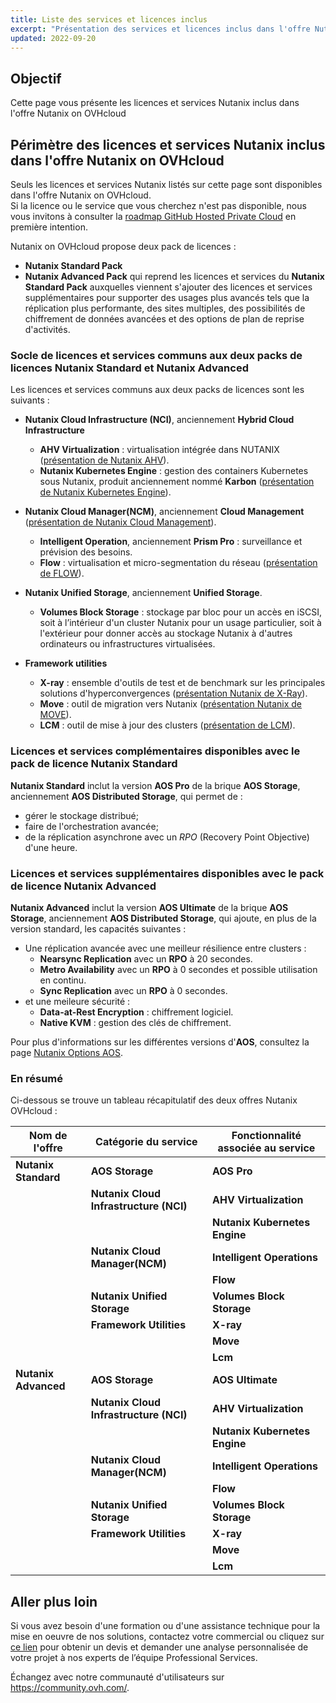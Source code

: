 ```yaml
---
title: Liste des services et licences inclus
excerpt: "Présentation des services et licences inclus dans l'offre Nutanix on OVHcloud"
updated: 2022-09-20
---
```


## Objectif

Cette page vous présente les licences et services Nutanix inclus dans l'offre Nutanix on OVHcloud

## Périmètre des licences et services Nutanix inclus dans l'offre Nutanix on OVHcloud

Seuls les licences et services Nutanix listés sur cette page sont disponibles dans l'offre Nutanix on OVHcloud.<br>
Si la licence ou le service que vous cherchez n'est pas disponible, nous vous invitons à consulter la [roadmap GitHub Hosted Private Cloud](https://github.com/ovh/hosted-private-cloud-roadmap/projects/3) en première intention.

Nutanix on OVHcloud propose deux pack de licences :

- **Nutanix Standard Pack**
- **Nutanix Advanced Pack** qui reprend les licences et services du **Nutanix Standard Pack** auxquelles viennent s'ajouter des licences et services supplémentaires pour supporter des usages plus avancés tels que la réplication plus performante, des sites multiples, des possibilités de chiffrement de données avancées et des options de plan de reprise d'activités. 

### Socle de licences et services communs aux deux packs de licences **Nutanix Standard** et **Nutanix Advanced**

Les licences et services communs aux deux packs de licences sont les suivants :

- **Nutanix Cloud Infrastructure (NCI)**, anciennement **Hybrid Cloud Infrastructure** 
    - **AHV Virtualization** : virtualisation intégrée dans NUTANIX ([présentation de Nutanix AHV](https://www.nutanix.com/products/ahv)).
    - **Nutanix Kubernetes Engine** : gestion des containers Kubernetes sous Nutanix, produit anciennement nommé **Karbon** ([présentation de Nutanix Kubernetes Engine](https://www.nutanix.com/products/karbon)).

- **Nutanix Cloud Manager(NCM)**, anciennement **Cloud Management** ([présentation de Nutanix Cloud Management](https://www.nutanix.com/products/cloud-manager/aiops)).
    - **Intelligent Operation**, anciennement **Prism Pro** : surveillance et prévision des besoins.
    - **Flow** : virtualisation et micro-segmentation du réseau ([présentation de FLOW](https://www.nutanix.com/products/flow)).

- **Nutanix Unified Storage**, anciennement **Unified Storage**.
    - **Volumes Block Storage** : stockage par bloc pour un accès en iSCSI, soit à l’intérieur d'un cluster Nutanix pour un usage particulier, soit à l'extérieur pour donner accès au stockage Nutanix à d'autres ordinateurs ou infrastructures virtualisées.

- **Framework utilities**
    + **X-ray** : ensemble d'outils de test et de benchmark sur les principales solutions d'hyperconvergences ([présentation Nutanix de X-Ray](https://www.nutanix.com/products/x-ray)).
    + **Move** :  outil de migration vers Nutanix ([présentation Nutanix de MOVE](https://www.nutanix.com/products/move)).
    + **LCM** : outil de mise à jour des clusters ([présentation de LCM](https://www.nutanix.com/products/life-cycle-manager)).

### Licences et services complémentaires disponibles avec le pack de licence **Nutanix Standard**

**Nutanix Standard** inclut la version **AOS Pro** de la brique **AOS Storage**, anciennement **AOS Distributed Storage**, qui permet de :

- gérer le stockage distribué;
- faire de l'orchestration avancée;
- de la réplication asynchrone avec un *RPO* (Recovery Point Objective) d'une heure.

### Licences et services supplémentaires disponibles avec le pack de licence **Nutanix Advanced**

**Nutanix Advanced** inclut la version **AOS Ultimate** de la brique **AOS Storage**, anciennement **AOS Distributed Storage**, qui ajoute, en plus de la version standard, les capacités suivantes :

- Une réplication avancée avec une meilleur résilience entre clusters :
    - **Nearsync Replication** avec un **RPO** à 20 secondes.
    - **Metro Availability** avec un **RPO** à 0 secondes et possible utilisation en continu.
    - **Sync Replication** avec un **RPO** à 0 secondes.
- et une meileure sécurité :
    - **Data-at-Rest Encryption** : chiffrement logiciel.
    - **Native KVM** : gestion des clés de chiffrement.

Pour plus d'informations sur les différentes versions d'**AOS**, consultez la page [Nutanix Options AOS](https://www.nutanix.com/products/software-options).

### En résumé

Ci-dessous se trouve un tableau récapitulatif des deux offres Nutanix OVHcloud :

| Nom de l'offre                | Catégorie du service                   | Fonctionnalité associée au service |
| ----------------------------- | -------------------------------------- | --------------------------------- |
| **Nutanix Standard**          | **AOS Storage**                        | **AOS Pro**                       |               
|                               | **Nutanix Cloud Infrastructure (NCI)** | **AHV Virtualization**            |
|                               |                                        | **Nutanix Kubernetes Engine**     |   
|                               | **Nutanix Cloud Manager(NCM)**         | **Intelligent Operations**         | 
|                               |                                        | **Flow**                          |
|                               | **Nutanix Unified Storage**            | **Volumes Block Storage**         | 
|                               | **Framework Utilities**                | **X-ray**                         |
|                               |                                        | **Move**                          |
|                               |                                        | **Lcm**                           |
| **Nutanix Advanced**          | **AOS Storage**                        | **AOS Ultimate**                  |
|                               | **Nutanix Cloud Infrastructure (NCI)** | **AHV Virtualization**            |
|                               |                                        | **Nutanix Kubernetes Engine**     |   
|                               | **Nutanix Cloud Manager(NCM)**         | **Intelligent Operations**         | 
|                               |                                        | **Flow**                          |
|                               | **Nutanix Unified Storage**            | **Volumes Block Storage**         | 
|                               | **Framework Utilities**                | **X-ray**                         |
|                               |                                        | **Move**                          |
|                               |                                        | **Lcm**                           |

## Aller plus loin

Si vous avez besoin d'une formation ou d'une assistance technique pour la mise en oeuvre de nos solutions, contactez votre commercial ou cliquez sur [ce lien](https://www.ovhcloud.com/fr-ca/professional-services/) pour obtenir un devis et demander une analyse personnalisée de votre projet à nos experts de l’équipe Professional Services.

Échangez avec notre communauté d'utilisateurs sur <https://community.ovh.com/>.
